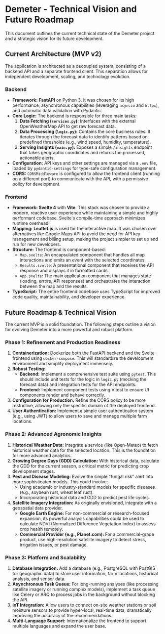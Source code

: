 # Demeter - Technical Vision and Future Roadmap

This document outlines the current technical state of the Demeter project and a strategic vision for its future development.

## Current Architecture (MVP v2)

The application is architected as a decoupled system, consisting of a backend API and a separate frontend client. This separation allows for independent development, scaling, and technology evolution.

### Backend

- **Framework:** **FastAPI** on Python 3. It was chosen for its high performance, asynchronous capabilities (leveraging `asyncio` and `httpx`), and automatic data validation with Pydantic.
- **Core Logic:** The backend is responsible for three main tasks:
    1.  **Data Fetching (`services.py`):** Interfaces with the external OpenWeatherMap API to get raw forecast data.
    2.  **Data Processing (`logic.py`):** Contains the core business rules. It iterates through the forecast data to identify patterns based on predefined thresholds (e.g., wind speed, humidity, temperature).
    3.  **Serving Insights (`main.py`):** Exposes a simple `/insights` endpoint that takes geographic coordinates and returns the processed, actionable alerts.
- **Configuration:** API keys and other settings are managed via a `.env` file, loaded by `pydantic-settings` for type-safe configuration management.
- **CORS:** `CORSMiddleware` is configured to allow the frontend client (running on a different port) to communicate with the API, with a permissive policy for development.

### Frontend

- **Framework:** **Svelte 4** with **Vite**. This stack was chosen to provide a modern, reactive user experience while maintaining a simple and highly performant codebase. Svelte's compile-time approach minimizes runtime overhead.
- **Mapping:** **Leaflet.js** is used for the interactive map. It was chosen over alternatives like Google Maps API to avoid the need for API key management and billing setup, making the project simpler to set up and run for new developers.
- **Structure:** The frontend is component-based:
    - `Map.svelte`: An encapsulated component that handles all map interactions and emits an event with the selected coordinates.
    - `Results.svelte`: A presentational component that receives the API response and displays it in formatted cards.
    - `App.svelte`: The main application component that manages state (loading, errors, API responses) and orchestrates the interaction between the map and the results.
- **TypeScript:** The entire frontend codebase uses TypeScript for improved code quality, maintainability, and developer experience.

## Future Roadmap & Technical Vision

The current MVP is a solid foundation. The following steps outline a vision for evolving Demeter into a more powerful and robust platform.

### Phase 1: Refinement and Production Readiness

1.  **Containerization:** Dockerize both the FastAPI backend and the Svelte frontend using `docker-compose`. This will standardize the development environment and simplify deployment immensely.
2.  **Robust Testing:**
    - **Backend:** Implement a comprehensive test suite using `pytest`. This should include unit tests for the logic in `logic.py` (mocking the forecast data) and integration tests for the API endpoints.
    - **Frontend:** Implement component tests using Vitest to ensure UI components render and behave correctly.
3.  **Configuration for Production:** Refine the CORS policy to be more restrictive, allowing only the specific domain of the deployed frontend.
4.  **User Authentication:** Implement a simple user authentication system (e.g., using JWT) to allow users to save and manage multiple farm locations.

### Phase 2: Advanced Agronomic Insights

1.  **Historical Weather Data:** Integrate a service (like Open-Meteo) to fetch historical weather data for the selected location. This is the foundation for more advanced analytics.
2.  **Growing Degree Days (GDD) Calculation:** With historical data, calculate the GDD for the current season, a critical metric for predicting crop development stages.
3.  **Pest and Disease Modeling:** Evolve the simple "fungal risk" alert into more sophisticated models. This could involve:
    - Using academic or industry-standard models for specific diseases (e.g., soybean rust, wheat leaf rust).
    - Incorporating historical data and GDD to predict pest life cycles.
4.  **Satellite Imagery Integration:** As originally envisioned, integrate with a geospatial data provider.
    - **Google Earth Engine:** For non-commercial or research-focused expansion, its powerful analysis capabilities could be used to calculate NDVI (Normalized Difference Vegetation Index) to assess crop health remotely.
    - **Commercial Provider (e.g., Planet.com):** For a commercial-grade product, use high-resolution satellite imagery to detect stress, irrigation issues, or pest damage.

### Phase 3: Platform and Scalability

1.  **Database Integration:** Add a database (e.g., PostgreSQL with PostGIS for geographic data) to store user information, farm locations, historical analysis, and sensor data.
2.  **Asynchronous Task Queue:** For long-running analyses (like processing satellite imagery or running complex models), implement a task queue like Celery or ARQ to process jobs in the background without blocking the API.
3.  **IoT Integration:** Allow users to connect on-site weather stations or soil moisture sensors to provide hyper-local, real-time data, dramatically improving the accuracy of the recommendations.
4.  **Multi-Language Support:** Internationalize the frontend to support multiple languages and expand the user base.
